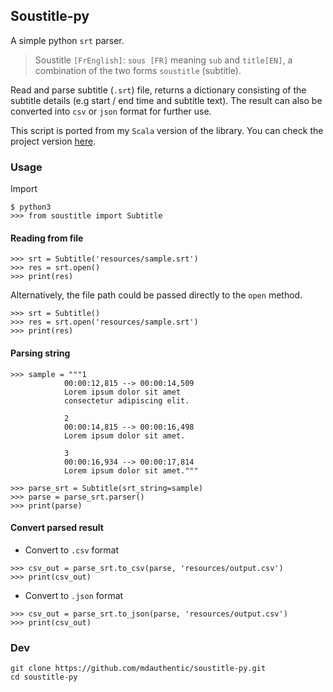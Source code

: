 ## Soustitle-py

A simple python `srt` parser.

>Soustitle `[FrEnglish]`: `sous [FR]` meaning `sub` and `title[EN]`, a combination of the two forms `soustitle` (subtitle).

Read and parse subtitle (`.srt`) file, returns a dictionary consisting of the subtitle details (e.g start / end time and subtitle text). The result can also be converted into `csv` or `json` format for further use.

This script is ported from my `Scala` version of the library. You can check the project version [here](https://github.com/mdauthentic/sous-title).

### Usage

Import
```python3
$ python3
>>> from soustitle import Subtitle
```

#### Reading from file

```python3
>>> srt = Subtitle('resources/sample.srt')
>>> res = srt.open()
>>> print(res)
```

Alternatively, the file path could be passed directly to the `open` method.

```python3
>>> srt = Subtitle()
>>> res = srt.open('resources/sample.srt')
>>> print(res)
```

#### Parsing string
```python3
>>> sample = """1
            00:00:12,815 --> 00:00:14,509
            Lorem ipsum dolor sit amet
            consectetur adipiscing elit.

            2
            00:00:14,815 --> 00:00:16,498
            Lorem ipsum dolor sit amet.

            3
            00:00:16,934 --> 00:00:17,814
            Lorem ipsum dolor sit amet."""

>>> parse_srt = Subtitle(srt_string=sample)
>>> parse = parse_srt.parser()
>>> print(parse)
```

#### Convert parsed result

- Convert to `.csv` format

```python3
>>> csv_out = parse_srt.to_csv(parse, 'resources/output.csv')
>>> print(csv_out)
```

- Convert to `.json` format

```python3
>>> csv_out = parse_srt.to_json(parse, 'resources/output.csv')
>>> print(csv_out)
```

### Dev
```
git clone https://github.com/mdauthentic/soustitle-py.git
cd soustitle-py
```